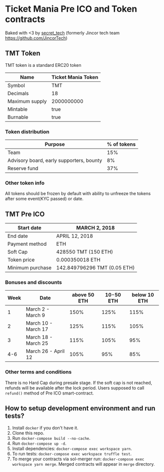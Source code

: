 # Ticket Mania Pre ICO and Token contracts

Baked with <3 by [secret_tech](http://secrettech.io) (formerly Jincor tech team https://github.com/JincorTech)

## TMT Token
TMT token is a standard ERC20 token

| Name           | Ticket Mania Token |
|----------------|--------------------|
| Symbol         | TMT                |
| Decimals       | 18                 |
| Maximum supply | 2000000000         |
| Mintable       | true               |
| Burnable       | true               |


### Token distribution

| Purpose                                   | % of tokens |
|-------------------------------------------|-------------|
| Team                                      | 15%         |
| Advisory board, early supporters, bounty  | 8%          |
| Reserve fund                              | 37%         |


### Other token info
All tokens should be frozen by default with ability to unfreeze the tokens after some event(KYC passed) or date.


## TMT Pre ICO

| Start date       | MARCH 2, 2018                |
|------------------|------------------------------|
| End date         | APRIL 12, 2018               |
| Payment method   | ETH                          |
| Soft Cap         | 428550 TMT (150 ETH)         |
| Token price      | 0.000350018 ETH              |
| Minimum purchase | 142.849796296 TMT (0.05 ETH) |

### Bonuses and discounts

| Week | Date                | above 50 ETH | 10-50 ETH | below 10 ETH |
|------|---------------------|--------------|-----------|--------------|
| 1    | March 2 - March 9   | 150%         | 125%      | 115%         |
| 2    | March 10 - March 17 | 125%         | 115%      | 105%         |
| 3    | March 18 - March 25 | 115%         | 105%      | 95%          |
| 4-6  | March 26 - April 12 | 105%         | 95%       | 85%          |

### Other terms and conditions

There is no Hard Cap during presale stage. If the soft cap is not reached, refunds will be available after the lock period. Users supposed to call `refund()` method of Pre ICO smart-contract.


## How to setup development environment and run tests?

1. Install `docker` if you don't have it.
1. Clone this repo.
1. Run `docker-compose build --no-cache`.
1. Run `docker-compose up -d`.
1. Install dependencies: `docker-compose exec workspace yarn`.
1. To run tests: `docker-compose exec workspace truffle test`.
1. To merge your contracts via sol-merger run: `docker-compose exec workspace yarn merge`.
Merged contracts will appear in `merge` directory.
